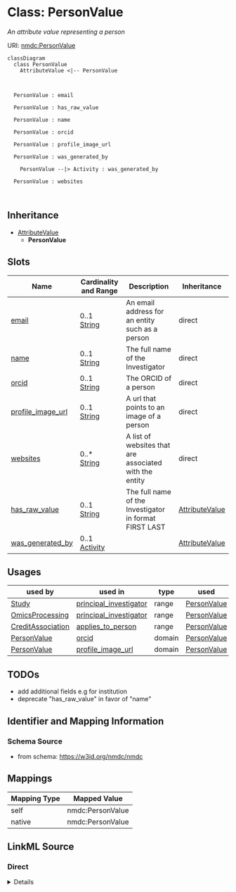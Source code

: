 # Class: PersonValue


_An attribute value representing a person_





URI: [nmdc:PersonValue](https://w3id.org/nmdc/PersonValue)















```mermaid
classDiagram
  class PersonValue
    AttributeValue <|-- PersonValue
    
    
    
  PersonValue : email
    
  PersonValue : has_raw_value
    
  PersonValue : name
    
  PersonValue : orcid
    
  PersonValue : profile_image_url
    
  PersonValue : was_generated_by
    
    PersonValue --|> Activity : was_generated_by
    
  PersonValue : websites
    
  

```






## Inheritance
* [AttributeValue](AttributeValue.md)
    * **PersonValue**



## Slots

| Name | Cardinality and Range | Description | Inheritance |
| ---  | --- | --- | --- |
| [email](email.md) | 0..1 <br/> [String](String.md) | An email address for an entity such as a person | direct |
| [name](name.md) | 0..1 <br/> [String](String.md) | The full name of the Investigator | direct |
| [orcid](orcid.md) | 0..1 <br/> [String](String.md) | The ORCID of a person | direct |
| [profile_image_url](profile_image_url.md) | 0..1 <br/> [String](String.md) | A url that points to an image of a person | direct |
| [websites](websites.md) | 0..* <br/> [String](String.md) | A list of websites that are associated with the entity | direct |
| [has_raw_value](has_raw_value.md) | 0..1 <br/> [String](String.md) | The full name of the Investigator in format FIRST LAST | [AttributeValue](AttributeValue.md) |
| [was_generated_by](was_generated_by.md) | 0..1 <br/> [Activity](Activity.md) |  | [AttributeValue](AttributeValue.md) |





## Usages

| used by | used in | type | used |
| ---  | --- | --- | --- |
| [Study](Study.md) | [principal_investigator](principal_investigator.md) | range | [PersonValue](PersonValue.md) |
| [OmicsProcessing](OmicsProcessing.md) | [principal_investigator](principal_investigator.md) | range | [PersonValue](PersonValue.md) |
| [CreditAssociation](CreditAssociation.md) | [applies_to_person](applies_to_person.md) | range | [PersonValue](PersonValue.md) |
| [PersonValue](PersonValue.md) | [orcid](orcid.md) | domain | [PersonValue](PersonValue.md) |
| [PersonValue](PersonValue.md) | [profile_image_url](profile_image_url.md) | domain | [PersonValue](PersonValue.md) |






## TODOs

* add additional fields e.g for institution
* deprecate "has_raw_value" in favor of "name"

## Identifier and Mapping Information







### Schema Source


* from schema: https://w3id.org/nmdc/nmdc





## Mappings

| Mapping Type | Mapped Value |
| ---  | ---  |
| self | nmdc:PersonValue |
| native | nmdc:PersonValue |





## LinkML Source

<!-- TODO: investigate https://stackoverflow.com/questions/37606292/how-to-create-tabbed-code-blocks-in-mkdocs-or-sphinx -->

### Direct

<details>
```yaml
name: PersonValue
description: An attribute value representing a person
todos:
- add additional fields e.g for institution
- deprecate "has_raw_value" in favor of "name"
from_schema: https://w3id.org/nmdc/nmdc
is_a: AttributeValue
slots:
- email
- name
- orcid
- profile_image_url
- websites
slot_usage:
  orcid:
    name: orcid
    annotations:
      display_hint:
        tag: display_hint
        value: Open Researcher and Contributor ID for this person. See https://orcid.org
    domain_of:
    - PersonValue
  email:
    name: email
    annotations:
      display_hint:
        tag: display_hint
        value: Email address for this person.
    domain_of:
    - PersonValue
  has_raw_value:
    name: has_raw_value
    description: The full name of the Investigator in format FIRST LAST.
    notes:
    - May eventually be deprecated in favor of "name".
    domain_of:
    - AttributeValue
    - QuantityValue
  name:
    name: name
    annotations:
      display_hint:
        tag: display_hint
        value: First name, middle initial, and last name of this person.
    description: The full name of the Investigator. It should follow the format FIRST
      [MIDDLE NAME| MIDDLE INITIAL] LAST, where MIDDLE NAME| MIDDLE INITIAL is optional.
    domain_of:
    - Protocol
    - NamedThing
    - PersonValue
    - Activity

```
</details>

### Induced

<details>
```yaml
name: PersonValue
description: An attribute value representing a person
todos:
- add additional fields e.g for institution
- deprecate "has_raw_value" in favor of "name"
from_schema: https://w3id.org/nmdc/nmdc
is_a: AttributeValue
slot_usage:
  orcid:
    name: orcid
    annotations:
      display_hint:
        tag: display_hint
        value: Open Researcher and Contributor ID for this person. See https://orcid.org
    domain_of:
    - PersonValue
  email:
    name: email
    annotations:
      display_hint:
        tag: display_hint
        value: Email address for this person.
    domain_of:
    - PersonValue
  has_raw_value:
    name: has_raw_value
    description: The full name of the Investigator in format FIRST LAST.
    notes:
    - May eventually be deprecated in favor of "name".
    domain_of:
    - AttributeValue
    - QuantityValue
  name:
    name: name
    annotations:
      display_hint:
        tag: display_hint
        value: First name, middle initial, and last name of this person.
    description: The full name of the Investigator. It should follow the format FIRST
      [MIDDLE NAME| MIDDLE INITIAL] LAST, where MIDDLE NAME| MIDDLE INITIAL is optional.
    domain_of:
    - Protocol
    - NamedThing
    - PersonValue
    - Activity
attributes:
  email:
    name: email
    annotations:
      display_hint:
        tag: display_hint
        value: Email address for this person.
    description: An email address for an entity such as a person. This should be the
      primary email address used.
    from_schema: https://w3id.org/nmdc/nmdc
    rank: 1000
    slot_uri: schema:email
    alias: email
    owner: PersonValue
    domain_of:
    - PersonValue
    range: string
  name:
    name: name
    annotations:
      display_hint:
        tag: display_hint
        value: First name, middle initial, and last name of this person.
    description: The full name of the Investigator. It should follow the format FIRST
      [MIDDLE NAME| MIDDLE INITIAL] LAST, where MIDDLE NAME| MIDDLE INITIAL is optional.
    from_schema: https://w3id.org/nmdc/nmdc
    rank: 1000
    alias: name
    owner: PersonValue
    domain_of:
    - Protocol
    - NamedThing
    - PersonValue
    - Activity
    range: string
  orcid:
    name: orcid
    annotations:
      display_hint:
        tag: display_hint
        value: Open Researcher and Contributor ID for this person. See https://orcid.org
    description: The ORCID of a person.
    from_schema: https://w3id.org/nmdc/nmdc
    rank: 1000
    domain: PersonValue
    alias: orcid
    owner: PersonValue
    domain_of:
    - PersonValue
    range: string
  profile_image_url:
    name: profile_image_url
    description: A url that points to an image of a person.
    from_schema: https://w3id.org/nmdc/nmdc
    rank: 1000
    domain: PersonValue
    alias: profile_image_url
    owner: PersonValue
    domain_of:
    - PersonValue
    range: string
  websites:
    name: websites
    description: A list of websites that are associated with the entity.
    comments:
    - DOIs should not be included as websites. Instead, use the associated_dois slot.
    from_schema: https://w3id.org/nmdc/nmdc
    rank: 1000
    multivalued: true
    alias: websites
    owner: PersonValue
    domain_of:
    - Study
    - PersonValue
    range: string
    pattern: ^[Hh][Tt][Tt][Pp][Ss]?:\/\/(?!.*[Dd][Oo][Ii]\.[Oo][Rr][Gg]).*$
  has_raw_value:
    name: has_raw_value
    description: The full name of the Investigator in format FIRST LAST.
    notes:
    - May eventually be deprecated in favor of "name".
    from_schema: https://w3id.org/nmdc/nmdc
    rank: 1000
    domain: AttributeValue
    multivalued: false
    alias: has_raw_value
    owner: PersonValue
    domain_of:
    - AttributeValue
    - QuantityValue
    range: string
  was_generated_by:
    name: was_generated_by
    from_schema: https://w3id.org/nmdc/nmdc
    mappings:
    - prov:wasGeneratedBy
    rank: 1000
    alias: was_generated_by
    owner: PersonValue
    domain_of:
    - DataObject
    - AttributeValue
    - FunctionalAnnotation
    range: Activity

```
</details>